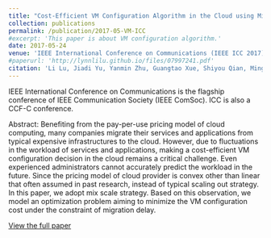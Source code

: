 ```yaml
---
title: "Cost-Efficient VM Configuration Algorithm in the Cloud using Mix Scaling Strategy"
collection: publications
permalink: /publication/2017-05-VM-ICC
#excerpt: 'This paper is about VM configuration algorithm.'
date: 2017-05-24
venue: 'IEEE International Conference on Communications (IEEE ICC 2017)'
#paperurl: 'http://lynnlilu.github.io/files/07997241.pdf'
citation: 'Li Lu, Jiadi Yu, Yanmin Zhu, Guangtao Xue, Shiyou Qian, Minglu Li. (2017). &quot;Cost-Efficient VM Configuration Algorithm in the Cloud using Mix Scaling Strategy.&quot; <i>IEEE ICC 2017</i>. Paris, France. pp. 1-6 doi: 10.1109/ICC.2017.7997241.'
---
```


IEEE International Conference on Communications is the flagship conference of IEEE Communication Society (IEEE ComSoc). ICC is also a CCF-C conference.

Abstract: Benefiting from the pay-per-use pricing model of cloud computing, many companies migrate their services and applications from typical expensive infrastructures to the cloud. However, due to fluctuations in the workload of services and applications, making a cost-efficient VM configuration decision in the cloud remains a critical challenge. Even experienced administrators cannot accurately predict the workload in the future. Since the pricing model of cloud provider is convex other than linear that often assumed in past research, instead of typical scaling out strategy. In this paper, we adopt mix scale strategy. Based on this observation, we model an optimization problem aiming to minimize the VM configuration cost under the constraint of migration delay. 

[View the full paper](http://lynnlilu.github.io/files/07997241.pdf)


